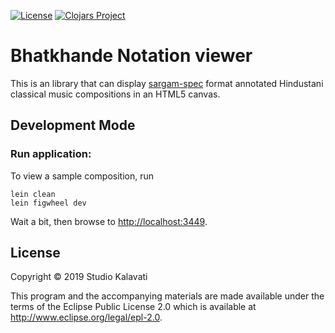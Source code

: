 [![License](https://img.shields.io/badge/License-Apache%202.0-blue.svg)](https://opensource.org/licenses/Apache-2.0) [![Clojars Project](https://img.shields.io/clojars/v/studiokalavati/bhatkhande-viewer.svg)](https://clojars.org/studiokalavati/bhatkhande-viewer)

# Bhatkhande Notation viewer

This is an library that can display [sargam-spec](https://github.com/Studio-kalavati/sargam-spec) format annotated Hindustani classical music compositions in an HTML5 canvas. 


## Development Mode

### Run application:

To view a sample composition, run

```
lein clean
lein figwheel dev
```

Wait a bit, then browse to [http://localhost:3449](http://localhost:3449).


## License

Copyright © 2019 Studio Kalavati

This program and the accompanying materials are made available under the
terms of the Eclipse Public License 2.0 which is available at
http://www.eclipse.org/legal/epl-2.0.
